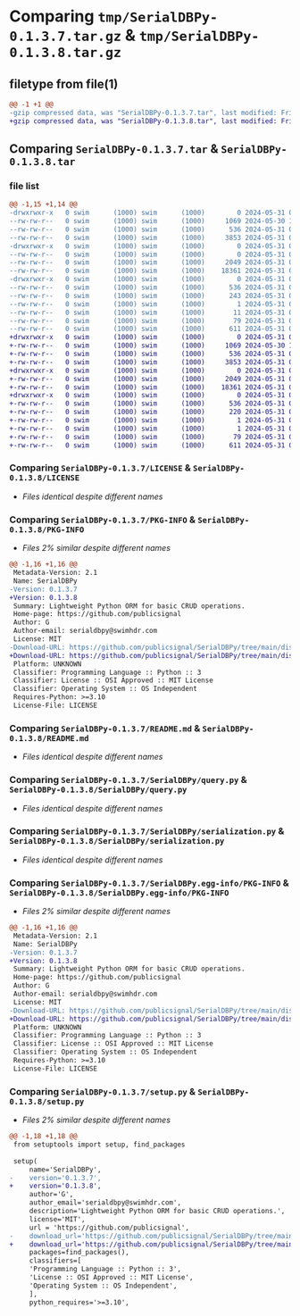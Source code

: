 # Comparing `tmp/SerialDBPy-0.1.3.7.tar.gz` & `tmp/SerialDBPy-0.1.3.8.tar.gz`

## filetype from file(1)

```diff
@@ -1 +1 @@
-gzip compressed data, was "SerialDBPy-0.1.3.7.tar", last modified: Fri May 31 04:14:25 2024, max compression
+gzip compressed data, was "SerialDBPy-0.1.3.8.tar", last modified: Fri May 31 04:17:11 2024, max compression
```

## Comparing `SerialDBPy-0.1.3.7.tar` & `SerialDBPy-0.1.3.8.tar`

### file list

```diff
@@ -1,15 +1,14 @@
-drwxrwxr-x   0 swim      (1000) swim      (1000)        0 2024-05-31 04:14:25.657434 SerialDBPy-0.1.3.7/
--rw-rw-r--   0 swim      (1000) swim      (1000)     1069 2024-05-30 17:49:33.000000 SerialDBPy-0.1.3.7/LICENSE
--rw-rw-r--   0 swim      (1000) swim      (1000)      536 2024-05-31 04:14:25.657434 SerialDBPy-0.1.3.7/PKG-INFO
--rw-rw-r--   0 swim      (1000) swim      (1000)     3853 2024-05-31 03:40:11.000000 SerialDBPy-0.1.3.7/README.md
-drwxrwxr-x   0 swim      (1000) swim      (1000)        0 2024-05-31 04:14:25.657434 SerialDBPy-0.1.3.7/SerialDBPy/
--rw-rw-r--   0 swim      (1000) swim      (1000)        0 2024-05-31 04:13:46.000000 SerialDBPy-0.1.3.7/SerialDBPy/__init__.py
--rw-rw-r--   0 swim      (1000) swim      (1000)     2049 2024-05-31 04:12:09.000000 SerialDBPy-0.1.3.7/SerialDBPy/query.py
--rw-rw-r--   0 swim      (1000) swim      (1000)    18361 2024-05-31 04:13:48.000000 SerialDBPy-0.1.3.7/SerialDBPy/serialization.py
-drwxrwxr-x   0 swim      (1000) swim      (1000)        0 2024-05-31 04:14:25.657434 SerialDBPy-0.1.3.7/SerialDBPy.egg-info/
--rw-rw-r--   0 swim      (1000) swim      (1000)      536 2024-05-31 04:14:25.000000 SerialDBPy-0.1.3.7/SerialDBPy.egg-info/PKG-INFO
--rw-rw-r--   0 swim      (1000) swim      (1000)      243 2024-05-31 04:14:25.000000 SerialDBPy-0.1.3.7/SerialDBPy.egg-info/SOURCES.txt
--rw-rw-r--   0 swim      (1000) swim      (1000)        1 2024-05-31 04:14:25.000000 SerialDBPy-0.1.3.7/SerialDBPy.egg-info/dependency_links.txt
--rw-rw-r--   0 swim      (1000) swim      (1000)       11 2024-05-31 04:14:25.000000 SerialDBPy-0.1.3.7/SerialDBPy.egg-info/top_level.txt
--rw-rw-r--   0 swim      (1000) swim      (1000)       79 2024-05-31 04:14:25.657434 SerialDBPy-0.1.3.7/setup.cfg
--rw-rw-r--   0 swim      (1000) swim      (1000)      611 2024-05-31 04:14:02.000000 SerialDBPy-0.1.3.7/setup.py
+drwxrwxr-x   0 swim      (1000) swim      (1000)        0 2024-05-31 04:17:11.077570 SerialDBPy-0.1.3.8/
+-rw-rw-r--   0 swim      (1000) swim      (1000)     1069 2024-05-30 17:49:33.000000 SerialDBPy-0.1.3.8/LICENSE
+-rw-rw-r--   0 swim      (1000) swim      (1000)      536 2024-05-31 04:17:11.077570 SerialDBPy-0.1.3.8/PKG-INFO
+-rw-rw-r--   0 swim      (1000) swim      (1000)     3853 2024-05-31 03:40:11.000000 SerialDBPy-0.1.3.8/README.md
+drwxrwxr-x   0 swim      (1000) swim      (1000)        0 2024-05-31 04:17:11.077570 SerialDBPy-0.1.3.8/SerialDBPy/
+-rw-rw-r--   0 swim      (1000) swim      (1000)     2049 2024-05-31 04:12:09.000000 SerialDBPy-0.1.3.8/SerialDBPy/query.py
+-rw-rw-r--   0 swim      (1000) swim      (1000)    18361 2024-05-31 04:13:48.000000 SerialDBPy-0.1.3.8/SerialDBPy/serialization.py
+drwxrwxr-x   0 swim      (1000) swim      (1000)        0 2024-05-31 04:17:11.077570 SerialDBPy-0.1.3.8/SerialDBPy.egg-info/
+-rw-rw-r--   0 swim      (1000) swim      (1000)      536 2024-05-31 04:17:11.000000 SerialDBPy-0.1.3.8/SerialDBPy.egg-info/PKG-INFO
+-rw-rw-r--   0 swim      (1000) swim      (1000)      220 2024-05-31 04:17:11.000000 SerialDBPy-0.1.3.8/SerialDBPy.egg-info/SOURCES.txt
+-rw-rw-r--   0 swim      (1000) swim      (1000)        1 2024-05-31 04:17:11.000000 SerialDBPy-0.1.3.8/SerialDBPy.egg-info/dependency_links.txt
+-rw-rw-r--   0 swim      (1000) swim      (1000)        1 2024-05-31 04:17:11.000000 SerialDBPy-0.1.3.8/SerialDBPy.egg-info/top_level.txt
+-rw-rw-r--   0 swim      (1000) swim      (1000)       79 2024-05-31 04:17:11.077570 SerialDBPy-0.1.3.8/setup.cfg
+-rw-rw-r--   0 swim      (1000) swim      (1000)      611 2024-05-31 04:17:07.000000 SerialDBPy-0.1.3.8/setup.py
```

### Comparing `SerialDBPy-0.1.3.7/LICENSE` & `SerialDBPy-0.1.3.8/LICENSE`

 * *Files identical despite different names*

### Comparing `SerialDBPy-0.1.3.7/PKG-INFO` & `SerialDBPy-0.1.3.8/PKG-INFO`

 * *Files 2% similar despite different names*

```diff
@@ -1,16 +1,16 @@
 Metadata-Version: 2.1
 Name: SerialDBPy
-Version: 0.1.3.7
+Version: 0.1.3.8
 Summary: Lightweight Python ORM for basic CRUD operations.
 Home-page: https://github.com/publicsignal
 Author: G
 Author-email: serialdbpy@swimhdr.com
 License: MIT
-Download-URL: https://github.com/publicsignal/SerialDBPy/tree/main/dist/SerialDBPy-0.1.3.7.tar.gz
+Download-URL: https://github.com/publicsignal/SerialDBPy/tree/main/dist/SerialDBPy-0.1.3.8.tar.gz
 Platform: UNKNOWN
 Classifier: Programming Language :: Python :: 3
 Classifier: License :: OSI Approved :: MIT License
 Classifier: Operating System :: OS Independent
 Requires-Python: >=3.10
 License-File: LICENSE
```

### Comparing `SerialDBPy-0.1.3.7/README.md` & `SerialDBPy-0.1.3.8/README.md`

 * *Files identical despite different names*

### Comparing `SerialDBPy-0.1.3.7/SerialDBPy/query.py` & `SerialDBPy-0.1.3.8/SerialDBPy/query.py`

 * *Files identical despite different names*

### Comparing `SerialDBPy-0.1.3.7/SerialDBPy/serialization.py` & `SerialDBPy-0.1.3.8/SerialDBPy/serialization.py`

 * *Files identical despite different names*

### Comparing `SerialDBPy-0.1.3.7/SerialDBPy.egg-info/PKG-INFO` & `SerialDBPy-0.1.3.8/SerialDBPy.egg-info/PKG-INFO`

 * *Files 2% similar despite different names*

```diff
@@ -1,16 +1,16 @@
 Metadata-Version: 2.1
 Name: SerialDBPy
-Version: 0.1.3.7
+Version: 0.1.3.8
 Summary: Lightweight Python ORM for basic CRUD operations.
 Home-page: https://github.com/publicsignal
 Author: G
 Author-email: serialdbpy@swimhdr.com
 License: MIT
-Download-URL: https://github.com/publicsignal/SerialDBPy/tree/main/dist/SerialDBPy-0.1.3.7.tar.gz
+Download-URL: https://github.com/publicsignal/SerialDBPy/tree/main/dist/SerialDBPy-0.1.3.8.tar.gz
 Platform: UNKNOWN
 Classifier: Programming Language :: Python :: 3
 Classifier: License :: OSI Approved :: MIT License
 Classifier: Operating System :: OS Independent
 Requires-Python: >=3.10
 License-File: LICENSE
```

### Comparing `SerialDBPy-0.1.3.7/setup.py` & `SerialDBPy-0.1.3.8/setup.py`

 * *Files 2% similar despite different names*

```diff
@@ -1,18 +1,18 @@
 from setuptools import setup, find_packages
 
 setup(
     name='SerialDBPy',
-    version='0.1.3.7',
+    version='0.1.3.8',
     author='G',
     author_email='serialdbpy@swimhdr.com',
     description='Lightweight Python ORM for basic CRUD operations.',
     license='MIT',
     url = 'https://github.com/publicsignal',
-    download_url='https://github.com/publicsignal/SerialDBPy/tree/main/dist/SerialDBPy-0.1.3.7.tar.gz',
+    download_url='https://github.com/publicsignal/SerialDBPy/tree/main/dist/SerialDBPy-0.1.3.8.tar.gz',
     packages=find_packages(),
     classifiers=[
     'Programming Language :: Python :: 3',
     'License :: OSI Approved :: MIT License',
     'Operating System :: OS Independent',
     ],
     python_requires='>=3.10',
```

